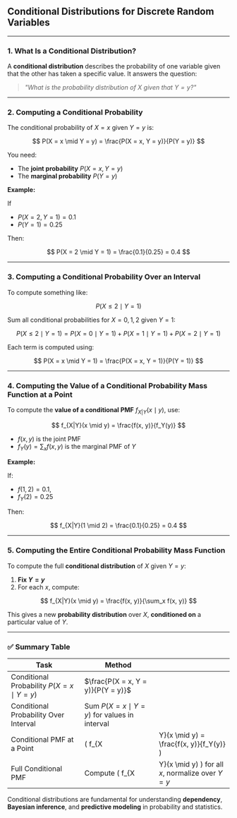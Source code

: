 ## **Conditional Distributions for Discrete Random Variables**

---

### **1. What Is a Conditional Distribution?**

A **conditional distribution** describes the probability of one variable given that the other has taken a specific value. It answers the question:

> *"What is the probability distribution of $X$ given that $Y = y$?"*

---

### **2. Computing a Conditional Probability**

The conditional probability of $`X = x`$ given $`Y = y`$ is:

$$
P(X = x \mid Y = y) = \frac{P(X = x, Y = y)}{P(Y = y)}
$$

You need:

* The **joint probability** $`P(X = x, Y = y)`$
* The **marginal probability** $`P(Y = y)`$

**Example:**

If

* $`P(X = 2, Y = 1) = 0.1`$
* $`P(Y = 1) = 0.25`$

Then:

$$
P(X = 2 \mid Y = 1) = \frac{0.1}{0.25} = 0.4
$$

---

### **3. Computing a Conditional Probability Over an Interval**

To compute something like:

$$
P(X \leq 2 \mid Y = 1)
$$

Sum all conditional probabilities for $`X = 0, 1, 2`$ given $`Y = 1`$:

$$
P(X \leq 2 \mid Y = 1) = P(X = 0 \mid Y = 1) + P(X = 1 \mid Y = 1) + P(X = 2 \mid Y = 1)
$$

Each term is computed using:

$$
P(X = x \mid Y = 1) = \frac{P(X = x, Y = 1)}{P(Y = 1)}
$$

---

### **4. Computing the Value of a Conditional Probability Mass Function at a Point**

To compute the **value of a conditional PMF** $`f_{X|Y}(x \mid y)`$, use:

$$
f_{X|Y}(x \mid y) = \frac{f(x, y)}{f_Y(y)}
$$

* $`f(x, y)`$ is the joint PMF
* $`f_Y(y) = \sum_x f(x, y)`$ is the marginal PMF of $Y$

**Example:**

If:

* $`f(1, 2) = 0.1`$,
* $`f_Y(2) = 0.25`$

Then:

$$
f_{X|Y}(1 \mid 2) = \frac{0.1}{0.25} = 0.4
$$

---

### **5. Computing the Entire Conditional Probability Mass Function**

To compute the full **conditional distribution** of $X$ given $`Y = y`$:

1. **Fix $`Y = y`$**
2. For each $x$, compute:

$$
f_{X|Y}(x \mid y) = \frac{f(x, y)}{\sum_x f(x, y)}
$$

This gives a new **probability distribution** over $X$, **conditioned on** a particular value of $Y$.

---

### ✅ Summary Table

| **Task**                                      | **Method**                                       |                                                    |
| --------------------------------------------- | ------------------------------------------------ | -------------------------------------------------- |
| Conditional Probability $`P(X = x \mid Y = y)`$ | $`\frac{P(X = x, Y = y)}{P(Y = y)}`$               |                                                    |
| Conditional Probability Over Interval         | Sum $`P(X = x \mid Y = y)`$ for values in interval |                                                    |
| Conditional PMF at a Point                    | ( f\_{X                                          | Y}(x \mid y) = \frac{f(x, y)}{f\_Y(y)} )           |
| Full Conditional PMF                          | Compute ( f\_{X                                  | Y}(x \mid y) ) for all $x$, normalize over $`Y = y`$ |

Conditional distributions are fundamental for understanding **dependency**, **Bayesian inference**, and **predictive modeling** in probability and statistics.
